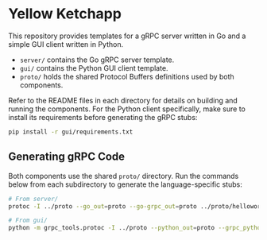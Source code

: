 # Yellow Ketchapp

This repository provides templates for a gRPC server written in Go and a simple GUI client written in Python.

- `server/` contains the Go gRPC server template.
- `gui/` contains the Python GUI client template.
- `proto/` holds the shared Protocol Buffers definitions used by both components.

Refer to the README files in each directory for details on building and running the components.
For the Python client specifically, make sure to install its requirements before
generating the gRPC stubs:

```bash
pip install -r gui/requirements.txt
```

## Generating gRPC Code

Both components use the shared `proto/` directory. Run the commands below from
each subdirectory to generate the language-specific stubs:

```bash
# From server/
protoc -I ../proto --go_out=proto --go-grpc_out=proto ../proto/helloworld.proto

# From gui/
python -m grpc_tools.protoc -I ../proto --python_out=proto --grpc_python_out=proto ../proto/helloworld.proto
```
